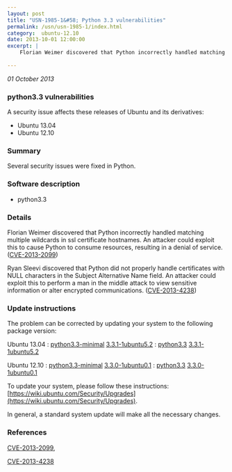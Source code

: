 ```yaml
---
layout: post
title: "USN-1985-1&#58; Python 3.3 vulnerabilities"
permalink: /usn/usn-1985-1/index.html
category:  ubuntu-12.10
date: 2013-10-01 12:00:00
excerpt: |
    Florian Weimer discovered that Python incorrectly handled matching multiple wildcards in ssl certificate hostnames. An attacker could exploit this to cause Python to consume resources, resulting in a denial of service. ([CVE-2013-2099](http://people.ubuntu.com/~ubuntu-security/cve/CVE-2013-2099))
    
--- 
```

 
 

*01 October 2013*

### python3.3 vulnerabilities

A security issue affects these releases of Ubuntu and its derivatives:

* Ubuntu 13.04
* Ubuntu 12.10

### Summary

Several security issues were fixed in Python. 

### Software description

* python3.3 

### Details

Florian Weimer discovered that Python incorrectly handled matching multiple wildcards in ssl certificate hostnames. An attacker could exploit this to cause Python to consume resources, resulting in a denial of service. ([CVE-2013-2099](http://people.ubuntu.com/~ubuntu-security/cve/CVE-2013-2099))

Ryan Sleevi discovered that Python did not properly handle certificates with NULL characters in the Subject Alternative Name field. An attacker could exploit this to perform a man in the middle attack to view sensitive information or alter encrypted communications. ([CVE-2013-4238](http://people.ubuntu.com/~ubuntu-security/cve/CVE-2013-4238)) 

### Update instructions

The problem can be corrected by updating your system to the following package version:

Ubuntu 13.04
 : [python3.3-minimal](https://launchpad.net/ubuntu/+source/python3.3) <span> [3.3.1-1ubuntu5.2](https://launchpad.net/ubuntu/+source/python3.3/3.3.1-1ubuntu5.2) </span> 
 : [python3.3](https://launchpad.net/ubuntu/+source/python3.3) <span> [3.3.1-1ubuntu5.2](https://launchpad.net/ubuntu/+source/python3.3/3.3.1-1ubuntu5.2) </span> 

Ubuntu 12.10
 : [python3.3-minimal](https://launchpad.net/ubuntu/+source/python3.3) <span> [3.3.0-1ubuntu0.1](https://launchpad.net/ubuntu/+source/python3.3/3.3.0-1ubuntu0.1) </span> 
 : [python3.3](https://launchpad.net/ubuntu/+source/python3.3) <span> [3.3.0-1ubuntu0.1](https://launchpad.net/ubuntu/+source/python3.3/3.3.0-1ubuntu0.1) </span> 

To update your system, please follow these instructions: [https://wiki.ubuntu.com/Security/Upgrades](https://wiki.ubuntu.com/Security/Upgrades).

In general, a standard system update will make all the necessary changes. 

### References

 
 [CVE-2013-2099](http://people.ubuntu.com/~ubuntu-security/cve/CVE-2013-2099), 

 [CVE-2013-4238](http://people.ubuntu.com/~ubuntu-security/cve/CVE-2013-4238)
 

